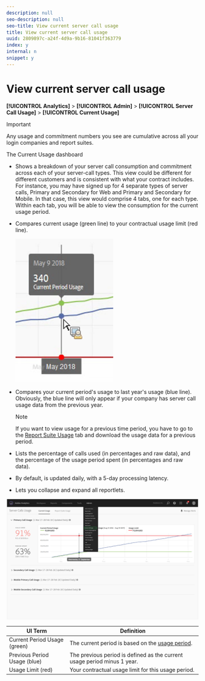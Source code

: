 ```yaml
---
description: null
seo-description: null
seo-title: View current server call usage
title: View current server call usage
uuid: 2809897c-a24f-4d9a-9b16-81041f363779
index: y
internal: n
snippet: y
---
```


# View current server call usage

<a id="section_AC4C1B70615C490FA09719A912ECB244"></a>

**[!UICONTROL Analytics]** > **[!UICONTROL Admin]** > **[!UICONTROL Server Call Usage]** > **[!UICONTROL Current Usage]** 

>[!IMPORTANT]
>
>Any usage and commitment numbers you see are cumulative across all your login companies and report suites.

The Current Usage dashboard

* Shows a breakdown of your server call consumption and commitment across each of your server-call types. This view could be different for different customers and is consistent with what your contract includes. For instance, you may have signed up for 4 separate types of server calls, Primary and Secondary for Web and Primary and Secondary for Mobile. In that case, this view would comprise 4 tabs, one for each type. Within each tab, you will be able to view the consumption for the current usage period. 
* Compares current usage (green line) to your contractual usage limit (red line).

  ![](assets/current_period.png)

* Compares your current period's usage to last year's usage (blue line). Obviously, the blue line will only appear if your company has server call usage data from the previous year. 

  >[!NOTE]
  >
  >If you want to view usage for a previous time period, you have to go to the [Report Suite Usage](../c-server-call-usage/report-suite-usage.md#concept_E50FA5BD93404EB8B2FE954F658FDAFD) tab and download the usage data for a previous period.

* Lists the percentage of calls used (in percentages and raw data), and the percentage of the usage period spent (in percentages and raw data). 
* By default, is updated daily, with a 5-day processing latency. 
* Lets you collapse and expand all reportlets.

![](assets/server_call_dashboard.png)

|  UI Term  | Definition  |
|---|---|
|  Current Period Usage (green)  |The current period is based on the [usage period](../c-server-call-usage/overage-overview.md#section_CBA348A039F34563B097CD8890AB358D).  |
|  Previous Period Usage (blue)  | The previous period is defined as the current usage period minus 1 year.  |
|  Usage Limit (red)  | Your contractual usage limit for this usage period.  |

